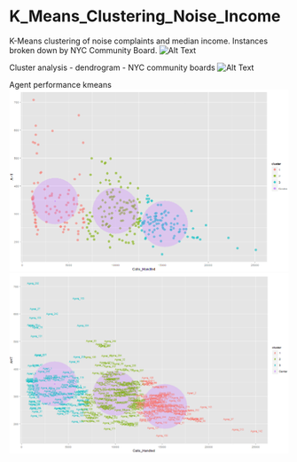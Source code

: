# K_Means_Clustering_Noise_Income
K-Means clustering of noise complaints and median income. Instances broken down by NYC Community Board. 
![Alt Text](https://github.com/timothymartin76/K_Means_Clustering_Noise_Income/blob/master/Noise_Income.PNG)

Cluster analysis - dendrogram - NYC community boards
![Alt Text](https://github.com/timothymartin76/K_Means_Clustering_Noise_Income/blob/master/dendro.PNG)

Agent performance kmeans
![Alt Text](https://github.com/timothymartin76/K_Means_Clustering/blob/master/cluster_1.PNG)
![Alt Text](https://github.com/timothymartin76/K_Means_Clustering/blob/master/cluster_2.PNG)
